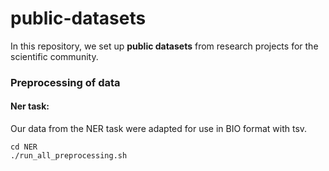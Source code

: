 # public-datasets

<p> In this repository, we set up <b>public datasets</b> from research projects for the scientific community. </p>

### Preprocessing of data

#### Ner task:
<p>Our data from the NER task were adapted for use in BIO format with tsv.</p>

```
cd NER
./run_all_preprocessing.sh
```